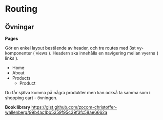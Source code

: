 # Routing

## Övningar

**Pages**

Gör en enkel layout bestående av header, och tre routes med 3st vy-komponenter ( views ). Headern ska innehålla en navigering mellan vyerna ( links ).

- Home
- About
- Products
	- Product

Du får själva komma på några produkter men kan också ta samma som i shopping cart - övningen.

**Book library** 
https://gist.github.com/zocom-christoffer-wallenberg/99b4ac1bb5359f95c39f3fc58ae6662a